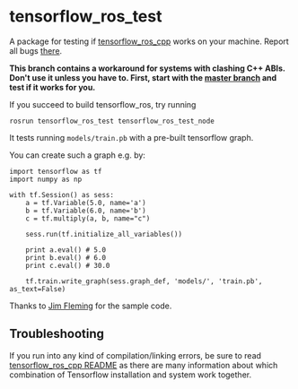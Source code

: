 # tensorflow\_ros\_test

A package for testing if [tensorflow\_ros\_cpp](https://github.com/tradr-project/tensorflow_ros_cpp) works on your machine. Report all bugs [there](https://github.com/tradr-project/tensorflow_ros_cpp/issues).

**This branch contains a workaround for systems with clashing C++ ABIs. Don't use it unless you have to. First, start with the [master branch](https://github.com/tradr-project/tensorflow_ros_test) and test if it works for you.**

If you succeed to build tensorflow\_ros, try running

    rosrun tensorflow_ros_test tensorflow_ros_test_node
    
It tests running `models/train.pb` with a pre-built tensorflow graph.

You can create such a graph e.g. by:

    import tensorflow as tf
    import numpy as np

    with tf.Session() as sess:
        a = tf.Variable(5.0, name='a')
        b = tf.Variable(6.0, name='b')
        c = tf.multiply(a, b, name="c")

        sess.run(tf.initialize_all_variables())

        print a.eval() # 5.0
        print b.eval() # 6.0
        print c.eval() # 30.0

        tf.train.write_graph(sess.graph_def, 'models/', 'train.pb', as_text=False)
	    
Thanks to [Jim Fleming](https://medium.com/jim-fleming/loading-a-tensorflow-graph-with-the-c-api-4caaff88463f#.x0ig91dd1) for the sample code.

## Troubleshooting

If you run into any kind of compilation/linking errors, be sure to read
[tensorflow\_ros\_cpp README](https://github.com/tradr-project/tensorflow_ros_cpp)
as there are many information about which combination of Tensorflow
installation and system work together.
